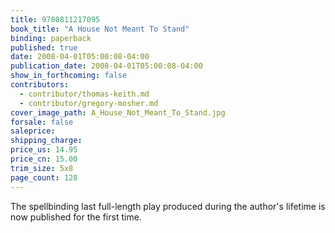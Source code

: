 ```yaml
---
title: 9780811217095
book_title: "A House Not Meant To Stand"
binding: paperback
published: true
date: 2008-04-01T05:00:08-04:00
publication_date: 2008-04-01T05:00:08-04:00
show_in_forthcoming: false
contributors:
  - contributor/thomas-keith.md
  - contributor/gregory-mosher.md
cover_image_path: A_House_Not_Meant_To_Stand.jpg
forsale: false
saleprice:
shipping_charge:
price_us: 14.95
price_cn: 15.00
trim_size: 5x8
page_count: 128
---
```

The spellbinding last full-length play produced during the author's lifetime is now published for the first time.

